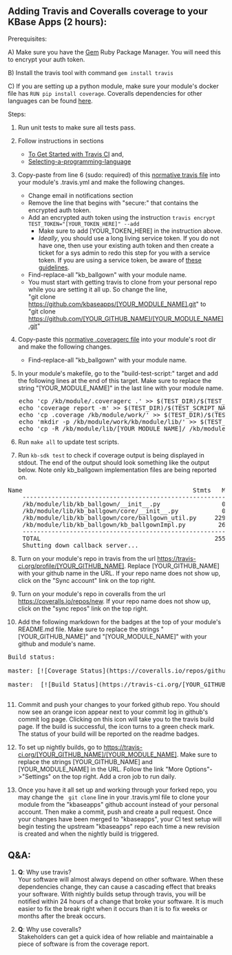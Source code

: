 Adding Travis and Coveralls coverage to your KBase Apps (2 hours):
-------------------------------------------------------------------
Prerequisites: <br>

A) Make sure you have the [Gem](https://rubygems.org/pages/download/) Ruby Package Manager. You will need this to encrypt your auth token.<br>

B) Install the travis tool with command ```gem install travis``` <br>

C) If you are setting up a python module, make sure your module's docker file has ```RUN pip install coverage```. Coveralls dependencies for other languages can be found [here](https://coveralls.zendesk.com/hc/en-us).

Steps:
1) Run unit tests to make sure all tests pass. 

2) Follow instructions in sections
   * [To Get Started with Travis CI](https://docs.travis-ci.com/user/getting-started/#To-get-started-with-Travis-CI) and, 
   * [Selecting-a-programming-language](https://docs.travis-ci.com/user/getting-started/#Selecting-a-programming-language)

3) Copy-paste from line 6 (sudo: required) of this [normative travis file](https://github.com/kbaseapps/kb_ballgown/blob/master/.travis.yml) into your module's .travis.yml and make the following changes. 
   * Change email in notifications section
   * Remove the line that begins with "secure:" that contains the encrypted auth token.
   * Add an encrypted auth token using the instruction ```travis encrypt TEST_TOKEN="[YOUR_TOKEN_HERE]" --add```
      * Make sure to add [YOUR_TOKEN_HERE] in the instruction above.
      * *Ideally*, you should use a long living service token. If you do not have one, then use your existing auth token and then create a ticket for a sys admin to redo this step for you with a service token. If you are using a service token, be aware of [these guidelines](/service_token.md).
   * Find-replace-all "kb_ballgown" with your module name.
   * You must start with getting travis to clone from your personal repo while you are setting it all up. So change the line, <br>"git clone https://github.com/kbaseapps/[YOUR_MODULE_NAME].git" to 
<br>"git clone https://github.com/[YOUR_GITHUB_NAME]/[YOUR_MODULE_NAME].git"
   
4) Copy-paste this [normative .coveragerc file](https://github.com/arfathpasha/kb_ballgown/blob/master/.coveragerc) into your module's root dir and make the following changes.
   * Find-replace-all "kb_ballgown" with your module name.
   
5) In your module's makefile, go to the "build-test-script:" target and add the following lines at the end of this target. Make sure to replace the string "[YOUR_MODULE_NAME]" in the last line with your module name. <br>
<pre>
   echo 'cp /kb/module/.coveragerc .' >> $(TEST_DIR)/$(TEST_SCRIPT_NAME) 
   echo 'coverage report -m' >> $(TEST_DIR)/$(TEST_SCRIPT_NAME) 
   echo 'cp .coverage /kb/module/work/' >> $(TEST_DIR)/$(TEST_SCRIPT_NAME) 
   echo 'mkdir -p /kb/module/work/kb/module/lib/' >> $(TEST_DIR)/$(TEST_SCRIPT_NAME) 
   echo 'cp -R /kb/module/lib/[YOUR_MODULE_NAME]/ /kb/module/work/kb/module/lib/' >> $(TEST_DIR)/$(TEST_SCRIPT_NAME) 
</pre>

6) Run ```make all``` to update test scripts.

7) Run ```kb-sdk test``` to check if coverage output is being displayed in stdout. The end of the output should look something like the output below. Note only kb_ballgown implementation files are being reported on. 
<pre>
Name                                               Stmts   Miss  Cover   Missing
    --------------------------------------------------------------------------------
    /kb/module/lib/kb_ballgown/__init__.py                 0      0   100%
    /kb/module/lib/kb_ballgown/core/__init__.py            0      0   100%
    /kb/module/lib/kb_ballgown/core/ballgown_util.py     229     23    90%   50, 57, 60-64, 204, 207, 216-217, 253-255, 265-267, 305-307, 324, 335, 339, 345, 425
    /kb/module/lib/kb_ballgown/kb_ballgownImpl.py         26      3    88%   90, 96-102
    --------------------------------------------------------------------------------
    TOTAL                                                255     26    90%
    Shutting down callback server...
</pre>

8) Turn on your module's repo in travis from the url https://travis-ci.org/profile/[YOUR_GITHUB_NAME]. Replace [YOUR_GITHUB_NAME] with your github name in the URL. If your repo name does not show up, click on the "Sync account" link on the top right.

9) Turn on your module's repo in coveralls from the url https://coveralls.io/repos/new. If your repo name does not show up, click on the "sync repos" link on the top right. 

10) Add the following markdown for the badges at the top of your module's README.md file. Make sure to replace the strings "[YOUR_GITHUB_NAME]" and "[YOUR_MODULE_NAME]" with your github and module's name.

<pre>
Build status:<br>
master: [![Coverage Status](https://coveralls.io/repos/github/[YOUR_GITHUB_NAME]/[YOUR_MODULE_NAME]/badge.svg?branch=master)](https://coveralls.io/github/[YOUR_GITHUB_NAME]/[YOUR_MODULE_NAME]?branch=master)<br>
master:  [![Build Status](https://travis-ci.org/[YOUR_GITHUB_NAME]/[YOUR_MODULE_NAME].svg?branch=master)](https://travis-ci.org/[YOUR_GITHUB_NAME]/[YOUR_MODULE_NAME])<br>
</pre>

11) Commit and push your changes to your forked github repo. You should now see an orange icon appear next to your commit log in github's commit log page. Clicking on this icon will take you to the travis build page. If the build is successful, the icon turns to a green check mark. The status of your build will be reported on the readme badges. 

12) To set up nightly builds, go to https://travis-ci.org/[YOUR_GITHUB_NAME]/[YOUR_MODULE_NAME]. Make sure to replace the strings [YOUR_GITHUB_NAME] and [YOUR_MODULE_NAME] in the URL. Follow the link "More Options"->"Settings" on the top right. Add a cron job to run daily.

13) Once you have it all set up and working through your forked repo, you may change the ``` git clone``` line in your .travis.yml file to clone your module from the "kbaseapps" github account instead of your personal account. Then make a commit, push and create a pull request. Once your changes have been merged to "kbaseapps", your CI test setup will begin testing the upstream "kbaseapps" repo each time a new revision is created and when the nightly build is triggered.  


Q&A:
----
1) <b>Q</b>: Why use travis? <br>
   Your software will almost always depend on other software. When these dependencies change, they can cause a cascading effect that breaks your software. With nightly builds setup through travis, you will be notified within 24 hours of a change that broke your software. It is much easier to fix the break right when it occurs than it is to fix weeks or months after the break occurs. 
 
 2) <b>Q</b>: Why use coveralls? <br>
    Stakeholders can get a quick idea of how reliable and maintainable a piece of software is from the coverage report. 
